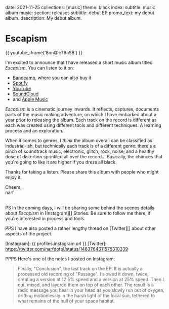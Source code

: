 date: 2021-11-25
collections: [music]
theme: black
index:
  subtitle: music album
music:
  section: releases
  subtitle: debut EP
promo_text: my debut album.
description: My debut album.

Escapism
========

{{ youtube_iframe('8nnQtcT8aS8') }}

I'm excited to announce that I have released a short music album titled *Escapism*. You can listen to it on:

- [Bandcamp](https://narfdotpl.bandcamp.com/album/escapism), where you can also buy it
- [Spotify](https://open.spotify.com/album/1O3Hl28AuRnaBhk6mOWLWK)
- [YouTube](https://www.youtube.com/watch?v=8nnQtcT8aS8)
- [SoundCloud](https://soundcloud.com/narfdotpl/sets/escapism)
- and [Apple Music](https://music.apple.com/pl/album/escapism-ep/1593483523)

*Escapism* is a cinematic journey inwards. It reflects, captures, documents parts of the music making adventure, on which I have embarked about a year prior to releasing the album. Each track on the record is different as each was created using different tools and different techniques. A learning process and an exploration.

When it comes to genres, I *think* the album overall can be classified as industrial-ish, but technically each track is of a different genre: there's a pinch of soundtrack music, electronic, glitch, rock, noise, and a healthy dose of distortion sprinkled all over the record... Basically, the chances that you're going to like it are higher if you dress all black.

Thanks for taking a listen. Please share this album with people who might enjoy it.

Cheers,<br/>narf

<br/>PS In the coming days, I will be sharing some behind the scenes details about *Escapism* in [Instagram][] Stories. Be sure to follow me there, if you're interested in process and tools.

PPS I have also posted a rather lengthy thread on [Twitter][] about other aspects of the project.

  [Instagram]: {{ profiles.instagram.url }}
  [Twitter]: https://twitter.com/narfdotpl/status/1463764311575310339


PPPS Here's one of the notes I posted on Instagram:

> Finally, "Conclusion", the last track on the EP. It is actually a processed old recording of "Passage". I slowed it down, twice, creating a version at 12.5% speed and a version at 25% speed. Then I cut, mixed, and layered them on top of each other. The result is a radio message you hear in your head as you slowly run out of oxygen, drifting motionlessly in the harsh light of the local sun, tethered to what remains of the hull of your space habitat.

